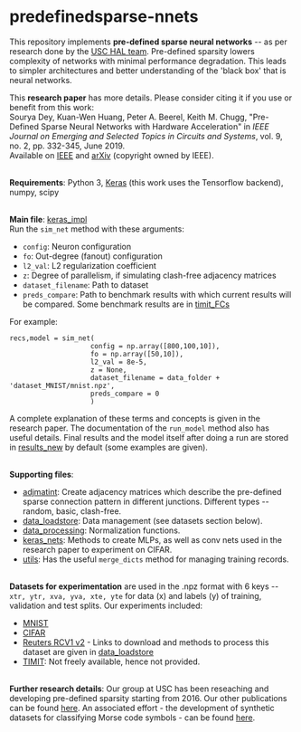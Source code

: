 # predefinedsparse-nnets

This repository implements **pre-defined sparse neural networks** -- as per research done by the [USC HAL team](https://hal.usc.edu/). Pre-defined sparsity lowers complexity of networks with minimal performance degradation. This leads to simpler architectures and better understanding of the 'black box' that is neural networks.

This **research paper** has more details. Please consider citing it if you use or benefit from this work:<br>
Sourya Dey, Kuan-Wen Huang, Peter A. Beerel, Keith M. Chugg, "Pre-Defined Sparse Neural Networks with Hardware Acceleration" in _IEEE Journal on Emerging and Selected Topics in Circuits and Systems_, vol. 9, no. 2, pp. 332-345, June 2019.<br>
Available on [IEEE](https://ieeexplore.ieee.org/document/8689061) and [arXiv](https://arxiv.org/abs/1812.01164) (copyright owned by IEEE).

<br>**Requirements**: Python 3, [Keras](https://keras.io/) (this work uses the Tensorflow backend), numpy, scipy

<br>**Main file**: [keras_impl](./keras_impl.py)
<br>Run the `sim_net` method with these arguments:
- `config`: Neuron configuration
- `fo`: Out-degree (fanout) configuration
- `l2_val`: L2 regularization coefficient
- `z`: Degree of parallelism, if simulating clash-free adjacency matrices
- `dataset_filename`: Path to dataset
- `preds_compare`: Path to benchmark results with which current results will be compared. Some benchmark results are in [timit_FCs](./timit_FCs/)

For example:
```
recs,model = sim_net(
                    config = np.array([800,100,10]),
                    fo = np.array([50,10]),
                    l2_val = 8e-5,
                    z = None,
                    dataset_filename = data_folder + 'dataset_MNIST/mnist.npz',
                    preds_compare = 0
                    )
```

A complete explanation of these terms and concepts is given in the research paper. The documentation of the `run_model` method also has useful details. Final results and the model itself after doing a run are stored in [results_new](./results_new/) by default (some examples are given).

<br>**Supporting files**:
- [adjmatint](./adjmatint.py): Create adjacency matrices which describe the pre-defined sparse connection pattern in different junctions. Different types -- random, basic, clash-free.
- [data_loadstore](./data_loadstore.py): Data management (see datasets section below).
- [data_processing](./data_processing.py): Normalization functions.
- [keras_nets](keras_nets.py): Methods to create MLPs, as well as conv nets used in the research paper to experiment on CIFAR.
- [utils](./utils.py): Has the useful `merge_dicts` method for managing training records.

<br>**Datasets for experimentation** are used in the .npz format with 6 keys -- `xtr, ytr, xva, yva, xte, yte` for data (x) and labels (y) of training, validation and test splits. Our experiments included:
- [MNIST](./dataset_MNIST/)
- [CIFAR](./dataset_CIFAR/)
- [Reuters RCV1 v2](./dataset_RCV1/) - Links to download and methods to process this dataset are given in [data_loadstore](./data_loadstore.py)
- [TIMIT](https://catalog.ldc.upenn.edu/LDC93S1): Not freely available, hence not provided.

<br>**Further research details**: Our group at USC has been reseaching and developing pre-defined sparsity starting from 2016. Our other publications can be found [here](https://hal.usc.edu/publications.html). An associated effort - the development of synthetic datasets for classifying Morse code symbols - can be found [here](https://github.com/usc-hal/morse-dataset).
